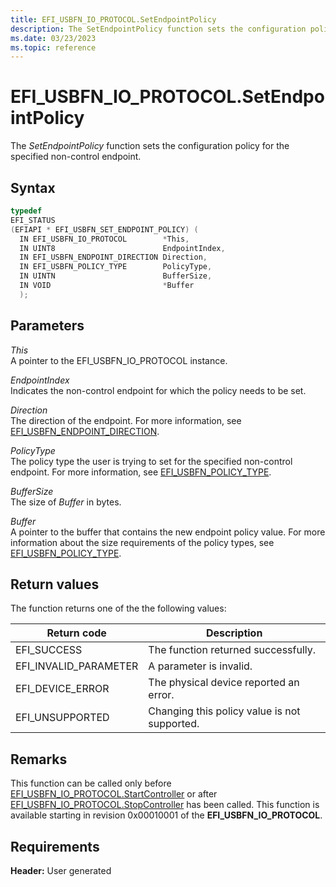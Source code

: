 ```yaml
---
title: EFI_USBFN_IO_PROTOCOL.SetEndpointPolicy
description: The SetEndpointPolicy function sets the configuration policy for the specified non-control endpoint.
ms.date: 03/23/2023
ms.topic: reference
---
```


# EFI_USBFN_IO_PROTOCOL.SetEndpointPolicy

The *SetEndpointPolicy* function sets the configuration policy for the specified non-control endpoint.

## Syntax

```cpp
typedef
EFI_STATUS
(EFIAPI * EFI_USBFN_SET_ENDPOINT_POLICY) (
  IN EFI_USBFN_IO_PROTOCOL        *This,
  IN UINT8                        EndpointIndex,
  IN EFI_USBFN_ENDPOINT_DIRECTION Direction,
  IN EFI_USBFN_POLICY_TYPE        PolicyType,
  IN UINTN                        BufferSize,
  IN VOID                         *Buffer
  );
```

## Parameters

*This*  
A pointer to the EFI_USBFN_IO_PROTOCOL instance.

*EndpointIndex*  
Indicates the non-control endpoint for which the policy needs to be set.

*Direction*  
The direction of the endpoint. For more information, see [EFI_USBFN_ENDPOINT_DIRECTION](efi-usbfn-endpoint-direction.md).

*PolicyType*  
The policy type the user is trying to set for the specified non-control endpoint. For more information, see [EFI_USBFN_POLICY_TYPE](efi-usbfn-policy-type.md).

*BufferSize*  
The size of *Buffer* in bytes.

*Buffer*  
A pointer to the buffer that contains the new endpoint policy value. For more information about the size requirements of the policy types, see [EFI_USBFN_POLICY_TYPE](efi-usbfn-policy-type.md).

## Return values

The function returns one of the the following values:

| Return code | Description |
|--|--|
| EFI_SUCCESS | The function returned successfully. |
| EFI_INVALID_PARAMETER | A parameter is invalid. |
| EFI_DEVICE_ERROR | The physical device reported an error. |
| EFI_UNSUPPORTED | Changing this policy value is not supported. |

## Remarks

This function can be called only before [EFI_USBFN_IO_PROTOCOL.StartController](efi-usbfn-io-protocolstartcontroller.md) or after [EFI_USBFN_IO_PROTOCOL.StopController](efi-usbfn-io-protocolstopcontroller.md) has been called. This function is available starting in revision 0x00010001 of the **EFI_USBFN_IO_PROTOCOL**.

## Requirements

**Header:** User generated
